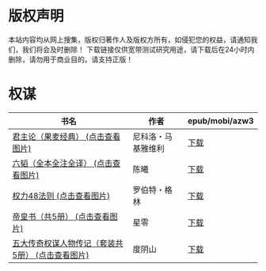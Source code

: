 # 版权声明

本站内容均从网上搜集，版权归著作人及版权方所有，如侵犯您的权益，请通知我们，我们将会及时删除！ 下载链接仅供宽带测试研究用途，请下载后在24小时内删除，请勿用于商业目的。请支持正版！

# 权谋

| 书名 | 作者 | epub/mobi/azw3 |
| --- | --- | --- |
| [君主论（果麦经典） (点击查看图片)](https://www.dushupai.com/attachment/2024/06/10/6a41ecae9f0a071e.jpg) | 尼科洛・马基雅维利 | [下载](https://url89.ctfile.com/f/31084289-1357001653-dc6406?p=8866) |
| [六韬（全本全注全译） (点击查看图片)](https://www.dushupai.com/attachment/2024/06/09/f4516f3818e04096.jpg) | 陈曦 | [下载](https://url89.ctfile.com/f/31084289-1357054324-8d5b29?p=8866) |
| [权力48法则 (点击查看图片)](https://www.dushupai.com/attachment/2024/06/08/0aef2251c54cdfcb.jpg) | 罗伯特・格林 | [下载](https://url89.ctfile.com/f/31084289-1357050544-c1dce2?p=8866) |
| [帝皇书（共5册） (点击查看图片)](https://www.dushupai.com/attachment/2024/06/08/d763a56a0bea7177.jpg) | 星零 | [下载](https://url89.ctfile.com/f/31084289-1357045624-5670f9?p=8866) |
| [五大传奇权谋人物传记（套装共5册） (点击查看图片)](https://www.dushupai.com/attachment/2024/06/01/d928e4c073995918.jpg) | 度阴山 | [下载](https://url89.ctfile.com/f/31084289-1357005940-9f562b?p=8866) |
